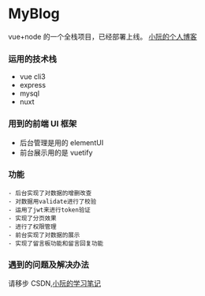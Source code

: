 # MyBlog

vue+node 的一个全栈项目，已经部署上线。
[小阮的个人博客](http://47.115.83.172/)

### 运用的技术栈

- vue cli3
- express
- mysql
- nuxt

### 用到的前端 UI 框架

- 后台管理是用的 elementUI
- 前台展示用的是 vuetify

### 功能

    - 后台实现了对数据的增删改查
    - 对数据用validate进行了校验
    - 运用了jwt来进行token验证
    - 实现了分页效果
    - 进行了权限管理
    - 前台实现了对数据的展示
    - 实现了留言板功能和留言回复功能

### 遇到的问题及解决办法

请移步 CSDN,[小阮的学习笔记](https://me.csdn.net/qq_44775782)
